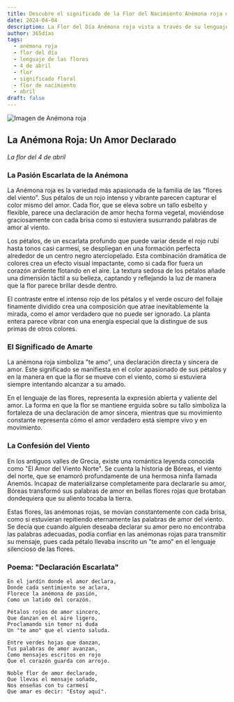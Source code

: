 ```yaml
---
title: Descubre el significado de la Flor del Nacimiento Anémona roja del 4 de abril
date: 2024-04-04
description: La Flor del Día Anémona roja vista a través de su lenguaje floral e historias
author: 365días
tags:
  - anémona roja
  - flor del día
  - lenguaje de las flores
  - 4 de abril
  - flor
  - significado floral
  - flor de nacimiento
  - abril
draft: false
---
```


![Imagen de Anémona roja](https://cdn.pixabay.com/photo/2017/06/23/03/45/anemone-2433412_1280.png#center#center)


## La Anémona Roja: Un Amor Declarado
*La flor del 4 de abril*

### La Pasión Escarlata de la Anémona

La Anémona roja es la variedad más apasionada de la familia de las "flores del viento". Sus pétalos de un rojo intenso y vibrante parecen capturar el color mismo del amor. Cada flor, que se eleva sobre un tallo esbelto y flexible, parece una declaración de amor hecha forma vegetal, moviéndose graciosamente con cada brisa como si estuviera susurrando palabras de amor al viento.

Los pétalos, de un escarlata profundo que puede variar desde el rojo rubí hasta tonos casi carmesí, se despliegan en una formación perfecta alrededor de un centro negro aterciopelado. Esta combinación dramática de colores crea un efecto visual impactante, como si cada flor fuera un corazón ardiente flotando en el aire. La textura sedosa de los pétalos añade una dimensión táctil a su belleza, captando y reflejando la luz de manera que la flor parece brillar desde dentro.

El contraste entre el intenso rojo de los pétalos y el verde oscuro del follaje finamente dividido crea una composición que atrae inevitablemente la mirada, como el amor verdadero que no puede ser ignorado. La planta entera parece vibrar con una energía especial que la distingue de sus primas de otros colores.

### El Significado de Amarte

La anémona roja simboliza "te amo", una declaración directa y sincera de amor. Este significado se manifiesta en el color apasionado de sus pétalos y en la manera en que la flor se mueve con el viento, como si estuviera siempre intentando alcanzar a su amado.

En el lenguaje de las flores, representa la expresión abierta y valiente del amor. La forma en que la flor se mantiene erguida sobre su tallo simboliza la fortaleza de una declaración de amor sincera, mientras que su movimiento constante representa cómo el amor verdadero está siempre vivo y en movimiento.

### La Confesión del Viento

En los antiguos valles de Grecia, existe una romántica leyenda conocida como "El Amor del Viento Norte". Se cuenta la historia de Bóreas, el viento del norte, que se enamoró profundamente de una hermosa ninfa llamada Anemós. Incapaz de materializarse completamente para declararle su amor, Bóreas transformó sus palabras de amor en bellas flores rojas que brotaban dondequiera que su aliento tocaba la tierra.

Estas flores, las anémonas rojas, se movían constantemente con cada brisa, como si estuvieran repitiendo eternamente las palabras de amor del viento. Se decía que cuando alguien deseaba declarar su amor pero no encontraba las palabras adecuadas, podía confiar en las anémonas rojas para transmitir su mensaje, pues cada pétalo llevaba inscrito un "te amo" en el lenguaje silencioso de las flores.

### Poema: "Declaración Escarlata"

```
En el jardín donde el amor declara,
Donde cada sentimiento se aclara,
Florece la anémona de pasión,
Como un latido del corazón.

Pétalos rojos de amor sincero,
Que danzan en el aire ligero,
Proclamando sin temor ni duda
Un "te amo" que el viento saluda.

Entre verdes hojas que danzan,
Tus palabras de amor avanzan,
Como mensajes escritos en rojo
Que el corazón guarda con arrojo.

Noble flor de amor declarado,
Que llevas el mensaje soñado,
Nos enseñas con tu carmesí
Que amar es decir: "Estoy aquí".
```